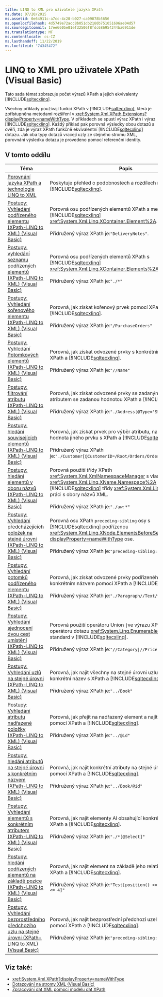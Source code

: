 ```yaml
---
title: LINQ to XML pro uživatele jazyka XPath
ms.date: 07/20/2015
ms.assetid: 0e64911c-a7cc-4c20-b927-ca99078b5656
ms.openlocfilehash: 4d5749e72acc8b051db2180b751051696ae04d57
ms.sourcegitcommit: 17ee6605e01ef32506f8fdc686954244ba6911de
ms.translationtype: MT
ms.contentlocale: cs-CZ
ms.lasthandoff: 11/22/2019
ms.locfileid: "74345472"
---
```

# <a name="linq-to-xml-for-xpath-users-visual-basic"></a>LINQ to XML pro uživatele XPath (Visual Basic)

Tato sada témat zobrazuje počet výrazů XPath a jejich ekvivalenty [!INCLUDE[sqltecxlinq](~/includes/sqltecxlinq-md.md)].  
  
 Všechny příklady používají funkci XPath v [!INCLUDE[sqltecxlinq](~/includes/sqltecxlinq-md.md)], která je zpřístupněna metodami rozšíření v <xref:System.Xml.XPath.Extensions?displayProperty=nameWithType>. V příkladech se spustí výraz XPath i výraz [!INCLUDE[sqltecxlinq](~/includes/sqltecxlinq-md.md)]. Každý příklad pak porovná výsledky obou dotazů a ověří, zda je výraz XPath funkčně ekvivalentní [!INCLUDE[sqltecxlinq](~/includes/sqltecxlinq-md.md)] dotazu. Jak oba typy dotazů vracejí uzly ze stejného stromu XML, porovnání výsledku dotazu je provedeno pomocí referenční identity.  
  
## <a name="in-this-section"></a>V tomto oddílu  
  
|Téma|Popis|  
|-----------|-----------------|  
|[Porovnání jazyka XPath a technologie LINQ to XML](../../../../csharp/programming-guide/concepts/linq/comparison-of-xpath-and-linq-to-xml.md)|Poskytuje přehled o podobnostech a rozdílech mezi XPath a [!INCLUDE[sqltecxlinq](~/includes/sqltecxlinq-md.md)].|  
|[Postupy: Vyhledání podřízeného elementu (XPath-LINQ to XML) (Visual Basic)](../../../../visual-basic/programming-guide/concepts/linq/how-to-find-a-child-element-xpath-linq-to-xml.md)|Porovná osu podřízených elementů XPath s metodou [!INCLUDE[sqltecxlinq](~/includes/sqltecxlinq-md.md)] <xref:System.Xml.Linq.XContainer.Element%2A>.<br /><br /> Přidružený výraz XPath je:`"DeliveryNotes"`.|  
|[Postupy: vyhledání seznamu podřízených elementů (XPath-LINQ to XML) (Visual Basic)](../../../../visual-basic/programming-guide/concepts/linq/how-to-find-a-list-of-child-elements-xpath-linq-to-xml.md)|Porovná osu podřízených elementů XPath s [!INCLUDE[sqltecxlinq](~/includes/sqltecxlinq-md.md)] <xref:System.Xml.Linq.XContainer.Elements%2A> osu.<br /><br /> Přidružený výraz XPath je:`"./*"`|  
|[Postupy: Vyhledání kořenového elementu (XPath-LINQ to XML) (Visual Basic)](../../../../visual-basic/programming-guide/concepts/linq/how-to-find-the-root-element-xpath-linq-to-xml.md)|Porovná, jak získat kořenový prvek pomocí XPath a [!INCLUDE[sqltecxlinq](~/includes/sqltecxlinq-md.md)].<br /><br /> Přidružený výraz XPath je:`"/PurchaseOrders"`|  
|[Postupy: Vyhledání Potomkových elementů (XPath-LINQ to XML) (Visual Basic)](../../../../visual-basic/programming-guide/concepts/linq/how-to-find-descendant-elements-xpath-linq-to-xml.md)|Porovná, jak získat odvozené prvky s konkrétním názvem pomocí XPath a [!INCLUDE[sqltecxlinq](~/includes/sqltecxlinq-md.md)].<br /><br /> Přidružený výraz XPath je:`"//Name"`|  
|[Postupy: filtrování atributu (XPath-LINQ to XML) (Visual Basic)](../../../../visual-basic/programming-guide/concepts/linq/how-to-filter-on-an-attribute-xpath-linq-to-xml.md)|Porovná, jak získat odvozené prvky se zadaným názvem a s atributem se zadanou hodnotou XPath a [!INCLUDE[sqltecxlinq](~/includes/sqltecxlinq-md.md)].<br /><br /> Přidružený výraz XPath je:`"./Address[@Type='Shipping']"`|  
|[Postupy: hledání souvisejících elementů (XPath-LINQ to XML) (Visual Basic)](../../../../visual-basic/programming-guide/concepts/linq/how-to-find-related-elements-xpath-linq-to-xml.md)|Porovná, jak získat prvek pro výběr atributu, na který odkazuje hodnota jiného prvku s XPath a [!INCLUDE[sqltecxlinq](~/includes/sqltecxlinq-md.md)].<br /><br /> Přidružený výraz XPath je:`"./Customer[@CustomerID=/Root/Orders/Order[12]/CustomerID]"`|  
|[Postupy: hledání elementů v oboru názvů (XPath-LINQ to XML) (Visual Basic)](../../../../visual-basic/programming-guide/concepts/linq/how-to-find-elements-in-a-namespace.md)|Porovná použití třídy XPath <xref:System.Xml.XmlNamespaceManager> s vlastností <xref:System.Xml.Linq.XName.Namespace%2A> [!INCLUDE[sqltecxlinq](~/includes/sqltecxlinq-md.md)] třídy <xref:System.Xml.Linq.XName> pro práci s obory názvů XML.<br /><br /> Přidružený výraz XPath je:`"./aw:*"`|  
|[Postupy: Vyhledání předcházejících položek na stejné úrovni (XPath-LINQ to XML) (Visual Basic)](../../../../visual-basic/programming-guide/concepts/linq/how-to-find-preceding-siblings-xpath-linq-to-xml.md)|Porovná osu XPath `preceding-sibling` osy s [!INCLUDE[sqltecxlinq](~/includes/sqltecxlinq-md.md)] podřízenou <xref:System.Xml.Linq.XNode.ElementsBeforeSelf%2A?displayProperty=nameWithType> ose.<br /><br /> Přidružený výraz XPath je:`"preceding-sibling::*"`|  
|[Postupy: Vyhledání potomků podřízeného elementu (XPath-LINQ to XML) (Visual Basic)](../../../../visual-basic/programming-guide/concepts/linq/how-to-find-descendants-of-a-child-element-xpath-linq-to-xml.md)|Porovná, jak získat odvozené prvky podřízeného elementu s konkrétním názvem pomocí XPath a [!INCLUDE[sqltecxlinq](~/includes/sqltecxlinq-md.md)].<br /><br /> Přidružený výraz XPath je:`"./Paragraph//Text/text()"`|  
|[Postupy: Vyhledání sjednocení dvou cest umístění (XPath-LINQ to XML) (Visual Basic)](../../../../visual-basic/programming-guide/concepts/linq/how-to-find-a-union-of-two-location-paths-xpath.md)|Porovná použití operátoru Union <code>&#124;</code>ve výrazu XPath pomocí operátoru dotazu <xref:System.Linq.Enumerable.Concat%2A> standard v [!INCLUDE[sqltecxlinq](~/includes/sqltecxlinq-md.md)].<br /><br /> Přidružený výraz XPath je:<code>"//Category&#124;//Price"</code>|  
|[Postupy: Vyhledání uzlů na stejné úrovni (XPath-LINQ to XML) (Visual Basic)](../../../../visual-basic/programming-guide/concepts/linq/how-to-find-sibling-nodes-xpath-linq-to-xml.md)|Porovná, jak najít všechny na stejné úrovni uzlu, který má konkrétní název s XPath a [!INCLUDE[sqltecxlinq](~/includes/sqltecxlinq-md.md)].<br /><br /> Přidružený výraz XPath je:`"../Book"`|  
|[Postupy: Vyhledání atributu nadřazené položky (XPath-LINQ to XML) (Visual Basic)](../../../../visual-basic/programming-guide/concepts/linq/how-to-find-an-attribute-of-the-parent-xpath-linq-to-xml.md)|Porovná, jak přejít na nadřazený element a najít přidružený atribut pomocí XPath a [!INCLUDE[sqltecxlinq](~/includes/sqltecxlinq-md.md)].<br /><br /> Přidružený výraz XPath je:`"../@id"`|  
|[Postupy: hledání atributů na stejné úrovni s konkrétním názvem (XPath-LINQ to XML) (Visual Basic)](../../../../visual-basic/programming-guide/concepts/linq/how-to-find-attributes-of-siblings-with-a-specific-name.md)|Porovná, jak najít konkrétní atributy na stejné úrovni kontextu uzlu pomocí XPath a [!INCLUDE[sqltecxlinq](~/includes/sqltecxlinq-md.md)].<br /><br /> Přidružený výraz XPath je:`"../Book/@id"`|  
|[Postupy: Vyhledání elementů s konkrétním atributem (XPath-LINQ to XML) (Visual Basic)](../../../../visual-basic/programming-guide/concepts/linq/how-to-find-elements-with-a-specific-attribute.md)|Porovná, jak najít elementy Al obsahující konkrétní atribut pomocí XPath a [!INCLUDE[sqltecxlinq](~/includes/sqltecxlinq-md.md)].<br /><br /> Přidružený výraz XPath je:`"./*[@Select]"`|  
|[Postupy: hledání podřízených elementů na základě pozice (XPath-LINQ to XML) (Visual Basic)](../../../../visual-basic/programming-guide/concepts/linq/how-to-find-child-elements-based-on-position.md)|Porovná, jak najít element na základě jeho relativní pozice pomocí XPath a [!INCLUDE[sqltecxlinq](~/includes/sqltecxlinq-md.md)].<br /><br /> Přidružený výraz XPath je:`"Test[position() >= 2 and position() <= 4]"`|  
|[Postupy: Vyhledání bezprostředního předchozího uzlu na stejné úrovni (XPath-LINQ to XML) (Visual Basic)](../../../../visual-basic/programming-guide/concepts/linq/how-to-find-the-immediate-preceding-sibling-xpath-linq-to-xml.md)|Porovná, jak najít bezprostřední předchozí uzel na stejné úrovni, pomocí XPath a [!INCLUDE[sqltecxlinq](~/includes/sqltecxlinq-md.md)].<br /><br /> Přidružený výraz XPath je:`"preceding-sibling::*[1]"`|  
  
## <a name="see-also"></a>Viz také:

- <xref:System.Xml.XPath?displayProperty=nameWithType>
- [Dotazování na stromy XML (Visual Basic)](../../../../visual-basic/programming-guide/concepts/linq/querying-xml-trees.md)
- [Zpracování dat XML pomocí modelu dat XPath](../../../../standard/data/xml/process-xml-data-using-the-xpath-data-model.md)
